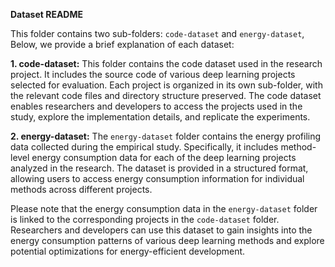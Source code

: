 **Dataset README**

This folder contains two sub-folders: `code-dataset` and `energy-dataset`, Below, we provide a brief explanation of each dataset:

**1. code-dataset:**
This folder contains the code dataset used in the research project. It includes the source code of various deep learning projects selected for evaluation. Each project is organized in its own sub-folder, with the relevant code files and directory structure preserved. The code dataset enables researchers and developers to access the projects used in the study, explore the implementation details, and replicate the experiments.

**2. energy-dataset:**
The `energy-dataset` folder contains the energy profiling data collected during the empirical study. Specifically, it includes method-level energy consumption data for each of the deep learning projects analyzed in the research. The dataset is provided in a structured format, allowing users to access energy consumption information for individual methods across different projects.

Please note that the energy consumption data in the `energy-dataset` folder is linked to the corresponding projects in the `code-dataset` folder. Researchers and developers can use this dataset to gain insights into the energy consumption patterns of various deep learning methods and explore potential optimizations for energy-efficient development.
